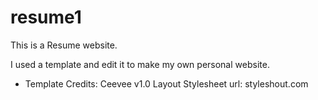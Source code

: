 # resume1
This is a Resume website.

I used a template and edit it to make my own personal website.

*   Template Credits:
    Ceevee v1.0 Layout Stylesheet
    url: styleshout.com
